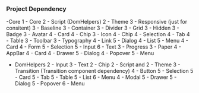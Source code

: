 
### Project Dependency

-Core
1 - Core
    2 - Script (DomHelpers)
    2 - Theme
        3 - Responsive (just for consitent)
        3 - Baseline
        3 - Container
        3 - Divider
        3 - Grid
        3 - Hidden
        3 - Badge
        3 - Avatar
            4 - Card
            4 - Chip
        3 - Icon
            4 - Chip
            4 - Selection
            4 - Tab
            4 - Table
        3 - Toolbar
        3 - Typography
            4 - Link
            5 - Dialog
            4 - List
                5 - Menu
            4 - Card
            4 - Form
                5 - Selection
                5 - Input
                    6 - Text
        3 - Progress
        3 - Paper
            4 - AppBar
            4 - Card
            4 - Drawer
            5 - Dialog
            4 - Popover
                5 - Menu

- DomHelpers
    2 - Input
        3 - Text
    2 - Chip
    2 - Script and 2 - Theme
        3 - Transition (Transition component dependency)
            4 - Button
                5 - Selection
                5 - Card
                5 - Tab
                5 - Table
                5 - List
                    6 - Menu
            4 - Modal
                5 - Drawer
                5 - Dialog
                5 - Popover
                    6 - Menu

